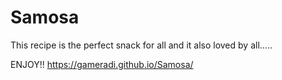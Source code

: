 # Samosa
This recipe is the perfect snack for all and it also loved by all.....

ENJOY!!
https://gameradi.github.io/Samosa/
